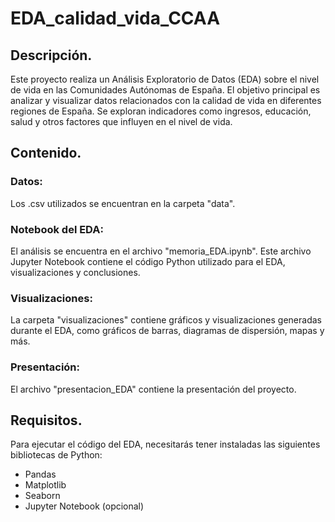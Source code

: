 # EDA_calidad_vida_CCAA
## Descripción.
Este proyecto realiza un Análisis Exploratorio de Datos (EDA) sobre el nivel de vida en las Comunidades Autónomas de España. El objetivo principal es analizar y visualizar datos relacionados con la calidad de vida en diferentes regiones de España. Se exploran indicadores como ingresos, educación, salud y otros factores que influyen en el nivel de vida.

## Contenido.
### Datos:
Los .csv utilizados se encuentran en la carpeta "data".

### Notebook del EDA:
El análisis se encuentra en el archivo "memoria_EDA.ipynb". Este archivo Jupyter Notebook contiene el código Python utilizado para el EDA, visualizaciones y conclusiones.

### Visualizaciones:
La carpeta "visualizaciones" contiene gráficos y visualizaciones generadas durante el EDA, como gráficos de barras, diagramas de dispersión, mapas y más.

### Presentación:
El archivo "presentacion_EDA" contiene la presentación del proyecto.

## Requisitos.
Para ejecutar el código del EDA, necesitarás tener instaladas las siguientes bibliotecas de Python:

- Pandas
- Matplotlib
- Seaborn
- Jupyter Notebook (opcional)
